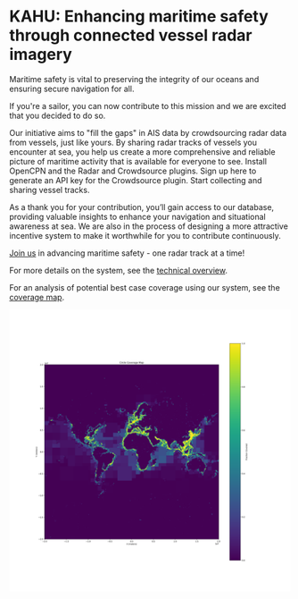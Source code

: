 # KAHU: Enhancing maritime safety through connected vessel radar imagery

Maritime safety is vital to preserving the integrity of our oceans and ensuring secure navigation for all.

If you're a sailor, you can now contribute to this mission and we are excited that you decided to do so.

Our initiative aims to "fill the gaps" in AIS data by crowdsourcing radar data from vessels, just like yours. By sharing radar tracks of vessels you encounter at sea, you help us create a more comprehensive and reliable picture of maritime activity that is available for everyone to see.
Install OpenCPN and the Radar and Crowdsource plugins.
Sign up here to generate an API key for the Crowdsource plugin.
Start collecting and sharing vessel tracks.

As a thank you for your contribution, you’ll gain access to our database, providing valuable insights to enhance your navigation and situational awareness at sea. We are also in the process of designing a more attractive incentive system to make it worthwhile for you to contribute continuously.

[Join us](https://crowdsource.kahu.earth) in advancing maritime safety - one radar track at a time!

For more details on the system, see the [technical overview](../technical-overview/README.md).

For an analysis of potential best case coverage using our system, see the [coverage map](https://github.com/KAHU-radar/CoverageMap/blob/master/README.md).

![Potential coverage](https://raw.githubusercontent.com/KAHU-radar/CoverageMap/refs/heads/master/horizon-coverage.svg)

